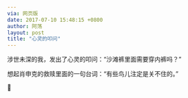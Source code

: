 ```yaml
---
via: 网页版
date: 2017-07-10 15:48:15 +0800 
author: 阿荡
layout: post
title: "心灵的叩问"
---
```



涉世未深的我，发出了心灵的叩问：“沙滩裤里面需要穿内裤吗？”

想起肖申克的救赎里面的一句台词：“有些鸟儿注定是关不住的。”

🙈